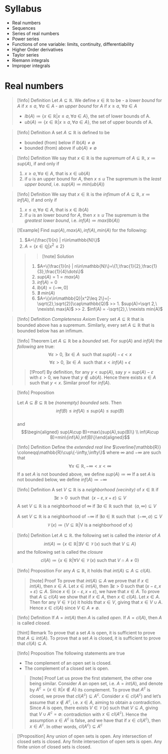 # Syllabus
- Real numbers 
- Sequences
- Series of real numbers
- Power series
- Functions of one variable: limits, continuity, differentiability
- Higher Order derivatives
- Taylor series
- Riemann integrals
- Improper integrals
# Real numbers
>[!info] Definition
>Let $A\subseteq \mathbb{R}$. We define $x\in \mathbb{R}$ to be
>		- a *lower bound* for $A$ if $x\leq a,\ \forall a\in A$
>		- an *upper bound* for $A$ if $x\geq a,\  \forall a\in A$
>	- $lb(A)\coloneqq\{x\in\mathbb{R}|x\leq a,\forall a\in A\}$, the set of lower bounds of A.
>	- $ub(A)\coloneqq\{x\in\mathbb{R}|x\geq a,\forall a\in A\}$, the set of upper bounds of A.

>[!info] Definition
>A set $A\subseteq\mathbb{R}$ is defined to be
>	- bounded (from) below if $lb(A)\not = \emptyset$
>	- bounded (from) above if $ub(A)\not = \emptyset$

>[!info] Definition
>We say that $x\in\mathbb{R}$ is the *supremum* of $A\subseteq\mathbb{R},\ x\coloneqq sup(A)$, if and only if 
>	1. $x\geq a,\forall a\in A$, that is $x\in ub(A)$ 
>	2. if $u$ is an upper bound for $A$, then $x\leq u$
>The supremum is the *least upper bound*, i.e. $sup(A)\coloneqq min(ub(A))$

>[!info] Definition
>We say that $x\in\mathbb{R}$ is the *infimum* of $A\subseteq\mathbb{R},\ x\coloneqq inf(A)$, if and only if 
>	1. $x\leq a,\forall a\in A$, that is $x\in lb(A)$ 
>	2. if $u$ is an lower bound for $A$, then $x\geq u$
>The supremum is the *greatest lower bound*, i.e. $inf(A)\coloneqq max(lb(A))$

>[!Example]
>Find $sup(A), max(A), inf(A), min(A)$ for the following:
>1. $A=\{\frac{1}{n} | n\in\mathbb{N}\}$
>2. $A=\{x\in\mathbb{Q}|x^2\leq 2\}$
>>>[!note] Solution
>>1. $A=\{\frac{1}{n} | n\in\mathbb{N}\}=\{1,\frac{1}{2},\frac{1}{3},\frac{1}{4}\dots\}$
>> 	1. $sup(A)=1=max(A)$
>> 	2. $inf(A)=0$
>>	1. $lb(A)=(-\infty,0]$
>>	2. $\nexists\ min(A)$
>>2. $A=\{x\in\mathbb{Q}|x^2\leq 2\}=[-\sqrt{2},\sqrt{2}]\cap\mathbb{Q}$
	>>	1. $sup(A)=\sqrt 2,\ \nexists\ max(A)$
	>>	2. $inf(A) = -\sqrt{2},\ \nexists min(A)$



>[!info] Definition 
>*Completeness Axiom*
>Every set $A\subseteq\mathbb{R}$ that is bounded above has a supremum. Similarly, every set $A\subseteq\mathbb{R}$ that is bounded below has an infimum.

>[!info] Theorem
>Let $A\subseteq\mathbb{R}$ be a *bounded* set. For $sup(A)$ and $inf(A)$ the *following* are true:
>$$\forall\varepsilon\gt 0,\ \exists x\in A\ \text{ such that } sup(A)-\epsilon\lt x$$
>$$\forall\varepsilon\gt 0,\ \exists x\in A\ \text{ such that } x<inf(A)+\epsilon$$
>>[!Proof]
>> By definition, for any $y < sup(A)$, say $y = sup(A) − \varepsilon$ with $\varepsilon > 0$, we have that
$y \notin ub(A)$. Hence there exists $x\in A$ such that $y < x$. Similar proof for $inf(A)$.

> [!info] Proposition
>
> Let $A\subseteq B\subseteq\mathbb{R}$ be *(nonempty) bounded sets*. Then 
> $$inf(B)\leq inf(A)\leq sup(A)\leq sup(B)$$  
> 	and $$\begin{aligned}
> 	sup(A\cup B)=max\{sup(A),sup(B)\} \\ inf(A\cup B)=min\{inf(A),inf(B)\}\end{aligned}$$

>[!info] Definition
>Define the *extended real line* $\overline{\mathbb{R}} \coloneqq\mathbb{R}\cup\{-\infty,\infty\}$ where $\infty$ and $-\infty$ are such that $$\forall x\in \mathbb{R}, -\infty\lt x\lt \infty$$
>If a set $A$ is not bounded above, we define $sup(A)\coloneqq\infty$
>If a set $A$ is not bounded below, we define $inf(A)\coloneqq-\infty$

>[!info] Definition
>A set $V\subseteq\mathbb{R}$ is a *neighborhood (vecinity)* of $x\in\mathbb{R}$ if $$\exists\varepsilon\gt 0\ \text{ such that }\ (x-\varepsilon,x+\varepsilon)\subseteq V$$
>A set $V\subseteq\mathbb{R}$ is a neighborhood of $\infty$ if $\exists a\in\mathbb{R}\text{ such that }\ (a,\infty)\subseteq V$
>
>A set $V\subseteq\mathbb{R}$ is a neighborhood of $-\infty$ if $\exists a\in\mathbb{R}\text{ such that }\ (-\infty,a)\subseteq V$
>$$\mathcal{V}(x)\coloneqq\{V\subseteq\mathbb{R}|\text{V is a neighborhood of x}\}$$

>[!info] Definition
>Let $A\subseteq\mathbb{R}$. the following set is called the *interior* of $A$
>$$int(A)\coloneqq\{x\in\mathbb{R}|\exists V\in \mathcal{V}(x)\text{ such that } V\subseteq A\}$$
>and the following set is called the *closure*
>$$cl(A)\coloneqq\{x\in\mathbb{R}|\forall V\in\mathcal{V}(x)\text{ such that } V\cap A\not = 0\}$$

>[!info] Proposition
> For any $A\subseteq\mathbb{R}$, it holds that $int(A)\subseteq A\subseteq cl(A)$.
> >[!note] Proof
> >To prove that $int(A) \subseteq A$  we prove that if $x \in int(A)$, then $x \in A$. Let $x \in int(A)$,
then $\exists \varepsilon \gt 0$ such that $(x − \varepsilon, x + \varepsilon) \subseteq A$. Since $x \in (x − \varepsilon, x + \varepsilon)$, we have that $x \in A$.
To prove that $A \subseteq cl(A)$ we show that if $x \in A$, then $x \in cl(A)$. Let $x \in A$. Then for any $V \in \mathcal{V}(x)$ it holds that $x \in V$, giving that $x \in V \cup A$. Hence $x \in cl(A)$ since $V\in A \not= \emptyset$.

>[!info] Definition
> If $A=int(A)$ then $A$ is called *open*. If $A=cl(A)$, then $A$ is called *closed*.

>[!hint] Remark
>To prove that a set $A$ is open, it is sufficient to prove that $A\subseteq int(A)$. To prove that a set $A$ is closed, it is sufficient to prove that $cl(A)\subseteq A$.


>[!info] Proposition
>The following statements are true
 >- The complement of an open set is closed.
 >- The complement of a closed set is open.
 >>[!note] Proof
 >>Let us prove the first statement, the other one being similar. Consider $A$ an open
set, i.e. $A = int(A)$, and denote by $A^c = \{x \in \mathbb{R} | x \notin A\}$ its complement. To prove that
$A^c$ is closed, we prove that $cl(A^c) \subseteq A^c$. Consider $x \in cl(A^c)$ and let’s assume that $x \notin A^c$,
i.e. $x \in A$, aiming to obtain a contradiction. Since $A$ is open, there exists $V \in \mathcal{V}(x)$ such
that $V \subseteq A$, giving that $V \cup A^c = \emptyset$: contradiction with $x \in cl(A^c)$. Hence the assumption
$x\in A^c$ is false, and we have that if $x \in cl(A^c)$, then $x \in A^c$. In other words, $cl(A^c) \subseteq A^c$

>[!Proposition]
>Any union of open sets is open. Any intersection of closed sets is closed. Any finite intersection of open sets is open. Any finite union of closed sets is closed.

